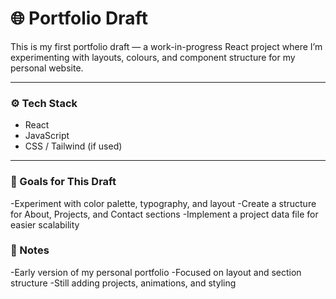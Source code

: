 # 🌐 Portfolio Draft  

This is my first portfolio draft — a work-in-progress React project where I’m experimenting with layouts, colours, and component structure for my personal website.  

---

### ⚙️ Tech Stack  
- React  
- JavaScript  
- CSS / Tailwind (if used)  

---

### 🧭 Goals for This Draft
-Experiment with color palette, typography, and layout
-Create a structure for About, Projects, and Contact sections
-Implement a project data file for easier scalability

### 🧩 Notes
-Early version of my personal portfolio
-Focused on layout and section structure
-Still adding projects, animations, and styling
